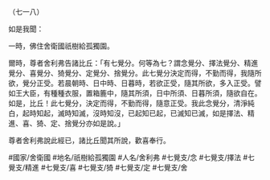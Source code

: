 （七一八）

如是我聞：

一時，佛住舍衛國祇樹給孤獨園。

爾時，尊者舍利弗告諸比丘：「有七覺分。何等為七？謂念覺分、擇法覺分、精進覺分、喜覺分、猗覺分、定覺分、捨覺分。此七覺分決定而得，不勤而得，我隨所欲，覺分正受。若晨朝時、日中時、日暮時，若欲正受，隨其所欲，多入正受。譬如王大臣，有種種衣服，置箱簏中，隨其所須，日中所須、日暮所須，隨欲自在。如是，比丘！此七覺分，決定而得，不勤而得，隨意正受。我此念覺分，清淨純白，起時知起，滅時知滅，沒時知沒，已起知已起，已滅知已滅，如是擇法、精進、喜、猗、定、捨覺分亦如是說。」

尊者舍利弗說此經已，諸比丘聞其所說，歡喜奉行。

#國家/舍衛國
#地名/祇樹給孤獨園
#人名/舍利弗
#七覺支/念
#七覺支/擇法
#七覺支/精進
#七覺支/喜
#七覺支/猗
#七覺支/定
#七覺支/舍
